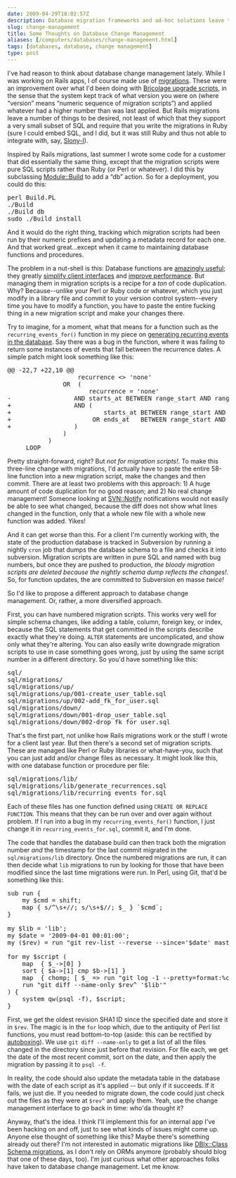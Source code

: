 ```yaml
--- 
date: 2009-04-29T18:02:57Z
description: Database migration frameworks and ad-hoc solutions leave things…wanting. Herein lie some preliminary thoughts on how to solve this problem.
slug: change-management
title: Some Thoughts on Database Change Management
aliases: [/computers/databases/change-management.html]
tags: [databases, database, change management]
type: post
---
```


<p>I've had reason to think about database change management lately. While I
was working on Rails apps, I of course made use
of <a href="http://guides.rubyonrails.org/migrations.html" title="RailsGuides: Migrations">migrations</a>. These were an improvement over what I'd been doing
with <a href="http://github.com/bricoleurs/bricolage/tree/master/inst/upgrade" title="Bricolage Upgrade Scripts">Bricolage upgrade scripts</a>, in the sense
that the system kept track of what version you were on (where “version” means
“numeric sequence of migration scripts”) and applied whatever had a higher
number than was last applied. But Rails migrations leave a number of things to
be desired, not least of which that they support a very small subset of SQL
and require that you write the migrations in Ruby (sure I could embed SQL, and
I did, but it was still Ruby and thus not able to integrate with,
say, <a href="http://www.slony.info/">Slony-I</a>).</p>

<p>Inspired by Rails migrations, last summer I wrote some code for a customer
that did essentially the same thing, except that the migration scripts were
pure SQL scripts rather than Ruby (or Perl or whatever). I did this by
subclassing <a href="http://search.cpan.org/dist/Module-Build/" title="Module::Build on CPAN">Module::Build</a> to add a “db” action. So for a
deployment, you could do this:</p>

<pre>
perl Build.PL
./Build
./Build db
sudo ./Build install
</pre>

<p>And it would do the right thing, tracking which migration scripts had been
run by their numeric prefixes and updating a metadata record for each one. And
that worked great…except when it came to maintaining database functions and
procedures.</p>

<p>The problem in a nut-shell is this: Database functions are
<a href="/computers/databases/postgresql/recurring_events.html" title="Just a Theory: “How to Generate Recurring Events in the Database”">amazingly useful</a>; they greatly
<a href="http://www.onlamp.com/pub/a/onlamp/2006/06/29/many-to-many-with-plpgsql.html" title="O’Reilly ONLamp: “Managing Many-to-Many Relationships with PL/pgSQL”">simplify client interfaces</a> and
<a href="http://www.oreillynet.com/pub/a/databases/2006/09/07/plpgsql-batch-updates.html" title="O’Reilly Databases: “Batch Updates with PL/pgSQL”">improve performance</a>. But managing them in migration scripts is a recipe for
a <em>ton</em> of code duplication. Why? Because--unlike your Perl or Ruby
code or whatever, which you just modify in a library file and commit to your
version control system--every time you have to modify a function, you have to
paste the entire fucking thing in a new migration script and make your changes
there.</p>

<p>Try to imagine, for a moment, what that means for a function such as the
<code>recurring_events_for()</code> function in my piece
on <a href="/computers/databases/postgresql/recurring_events.html" title="Just a Theory: “How to Generate Recurring Events in the Database”">generating recurring events in the database</a>. Say there was a bug in the function,
where it was failing to return some instances of events that fall between the
recurrence dates. A simple patch might look something like this:</p>

<pre>
@@ -22,7 +22,10 @@
                   recurrence &lt;&gt; &#x0027;none&#x0027;
               OR  (
                      recurrence = &#x0027;none&#x0027;
-                 AND starts_at BETWEEN range_start AND range_end
+                 AND (
+                         starts_at BETWEEN range_start AND range_end
+                      OR ends_at   BETWEEN range_start AND range_end
+                 )
               )
           )
     LOOP
</pre>

<p>Pretty straight-forward, right? But <em>not for migration scripts!</em>. To
make this three-line change with migrations, I'd actually have to paste the
entire 58-line function into a new migration script, make the changes and then
commit. There are at least two problems with this approach: 1) A huge amount
of code duplication for no good reason; and 2) No real change management!
Someone looking at
<a href="http://search.cpan.org/dist/SVN-Notify/" title="SVN::Notify on CPAN">SVN::Notify</a> notifications would not easily be
able to see what changed, because the diff does not show what lines changed in
the function, only that a whole new file with a whole new function was added.
Yikes!</p>

<p>And it can get worse than this. For a client I'm currently working with,
the state of the production database is tracked in Subversion by running a
nightly <code>cron</code> job that dumps the database schema to a file and
checks it into subversion. Migration scripts are written in pure SQL and
named with bug numbers, but once they are pushed to production,
<em>the bloody migration scripts are deleted because the nightly schema dump
reflects the changes!</em>. So, for function updates, the are committed to
Subversion en masse <em>twice!</em></p>

<p>So I'd like to propose a different approach to database change management.
Or, rather, a more diversified approach.</p>

<p>First, you can have numbered migration scripts. This works very well for
simple schema changes, like adding a table, column, foreign key, or index,
because the SQL statements that get committed in the scripts describe exactly
what they're doing. <code>ALTER</code> statements are uncomplicated, and show
only what they're altering. You can also easily write downgrade migration
scripts to use in case something goes wrong, just by using the same script
number in a different directory. So you'd have something like this:</p>

<pre>
sql/
sql/migrations/
sql/migrations/up/
sql/migrations/up/001-create_user_table.sql
sql/migrations/up/002-add_fk_for_user.sql
sql/migrations/down/
sql/migrations/down/001-drop_user_table.sql
sql/migrations/down/002-drop_fk_for_user.sql
</pre>

<p>That's the first part, not unlike how Rails migrations work or the stuff I
wrote for a client last year. But then there's a second set of migration
scripts. These are managed like Perl or Ruby libraries or what-have-you, such
that you can just add and/or change files as necessary. It might look like
this, with one database function or procedure per file:</p>

<pre>
sql/migrations/lib/
sql/migrations/lib/generate_recurrences.sql
sql/migrations/lib/recurring_events_for.sql
</pre>

<p>Each of these files has one function defined using <code>CREATE OR REPLACE
FUNCTION</code>. This means that they can be run over and over again without
problem. If I run into a bug in my <code>recurring_events_for()</code>
function, I just change it in <code>recurring_events_for.sql</code>, commit
it, and I'm done.</p>

<p>The code that handles the database build can then track both the migration
number <em>and</em> the timestamp for the last commit migrated in the
<code>sql/migrations/lib</code> directory. Once the numbered migrations are
run, it can then decide what <code>lib</code> migrations to run by looking for
those that have been modified since the last time migrations were run. In
Perl, using Git, that'd be something like this:</p>

<pre>
sub run {
    my $cmd = shift;
    map { s/^\s+//; s/\s+$//; $_ } `$cmd`;
}

my $lib = &#x0027;lib&#x0027;;
my $date = &#x0027;2009-04-01 00:01:00&#x0027;;
my ($rev) = run &quot;git rev-list --reverse --since=&#x0027;$date&#x0027; master -- &#x0027;$lib&#x0027;&quot;;

for my $script (
    map  { $_-&gt;[0] }
    sort { $a-&gt;[1] cmp $b-&gt;[1] }
    map  { chomp; [ $_ =&gt; run &quot;git log -1 --pretty=format:%ci &#x0027;$_&#x0027;&quot; ]  }
    run &quot;git diff --name-only $rev^ &#x0027;$lib&#x0027;&quot;
) {
    system qw(psql -f), $script;
}
</pre>

<p>First, we get the oldest revision SHA1 ID since the specified date and
store it in <code>$rev</code>. The magic is in the <code>for</code> loop
which, due to the antiquity of Perl list functions, you must read
bottom-to-top (aside: this can be rectified
by <a href="http://search.cpan.org/perldoc?autobox" title="autobox on CPAN">autoboxing</a>). We use <code>git diff &#x002d;&#x002d;name-only</code> to get a list
of all the files changed in the directory since just before that revision. For
file each, we get the date of the most recent commit, sort on the date, and
then apply the migration by passing it to <code>psql -f</code>.</p>

<p>In reality, the code should also update the metadata table in the database
with the date of each script as it's applied -- but only if it succeeds. If it
fails, we just die. If you needed to migrate down, the code could just check
out the files as they were at <code>$rev^</code> and apply them. Yeah, use
the change management interface to go back in time: who'da thought it?</p>

<p>Anyway, that's the idea. I think I'll implement this for an internal app
I've been hacking on and off, just to see what kinds of issues might come up.
Anyone else thought of something like this? Maybe there's something already
out there? I'm not interested in automatic migrations
like <a href="http://search.cpan.org/perldoc?DBIx::Class::Manual::SchemaIntro" title="Introduction to DBIx::Class::Schema">DBIx::Class Schema migrations</a>,
as I don't rely on ORMs anymore (probably should blog that one of these days,
too). I'm just curious what other approaches folks have taken to database
change management. Let me know.</p>
